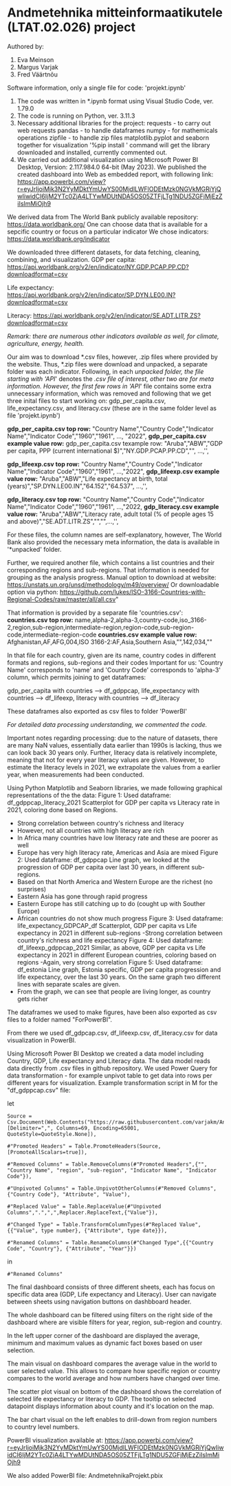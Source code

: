 # Andmetehnika mitteinformaatikutele (LTAT.02.026) project

Authored by:
1) Eva Meinson
2) Margus Varjak
3) Fred Väärtnõu

Software information, only a single file for code: 'projekt.ipynb'
1) The code was written in *.ipynb format using Visual Studio Code, ver. 1.79.0
2) The code is running on Python, ver. 3.11.3
3) Necessary additional libraries for the project:
requests - to carry out web requests
pandas - to handle dataframes
numpy - for mathemicals operations
zipfile - to handle zip files
matplotlib.pyplot and seaborn together for visualization
'%pip install <library>' command will get the library downloaded and installed, currently commented out.
4) We carried out additional visualization using Microsoft Power BI Desktop, Version: 2.117.984.0 64-bit (May 2023).
We published the created dashboard into Web as embedded report, with following link: https://app.powerbi.com/view?r=eyJrIjoiMjk3N2YyMDktYmUwYS00MjdlLWFlODEtMzk0NGVkMGRiYjQwIiwidCI6IjM2YTc0ZjA4LTYwMDUtNDA5OS05ZTFjLTg1NDU5ZGFjMjEzZiIsImMiOjh9 

We derived data from The World Bank publicly available repository:
https://data.worldbank.org/
One can choose data that is available for a sepcific country or focus on a particular indicator
We chose indicators:
https://data.worldbank.org/indicator

We downloaded three different datasets, for data fetching, cleaning, combining, and visualization.
GDP per capita:     https://api.worldbank.org/v2/en/indicator/NY.GDP.PCAP.PP.CD?downloadformat=csv

Life expectancy:    https://api.worldbank.org/v2/en/indicator/SP.DYN.LE00.IN?downloadformat=csv

Literacy:           https://api.worldbank.org/v2/en/indicator/SE.ADT.LITR.ZS?downloadformat=csv

<i>Remark: there are numerous other indicators available as well, for climate, agriculture, energy, health. </i>

Our aim was to download *.csv files, however, .zip files where provided by the website. Thus, *.zip files were download and unpacked, a separate folder was each indicator. Following, in each *unpacked folder, the file starting with 'API*' denotes the *.csv file of interest, other two are for meta information.
However,  the first few rows in 'API*' file contains some extra unnecessary information, which was removed and following that we get three inital files to start working on: gdp_per_capita.csv, life_expectancy.csv, and literacy.csv (these are in the same folder level as file 'projekt.ipynb')

<b>gdp_per_capita.csv top row:</b>
"Country Name","Country Code","Indicator Name","Indicator Code","1960","1961", ..., "2022",
<b>gdp_per_capita.csv example value row:</b>
gdp_per_capita.csv texample row:
"Aruba","ABW","GDP per capita, PPP (current international $)","NY.GDP.PCAP.PP.CD","", ...,'',

<b>gdp_lifeexp.csv top row:</b>
"Country Name","Country Code","Indicator Name","Indicator Code","1960","1961", ...,"2022",
<b>gdp_lifeexp.csv example value row:</b>
"Aruba","ABW","Life expectancy at birth, total (years)","SP.DYN.LE00.IN","64.152","64.537", ...,'',

<b>gdp_literacy.csv top row:</b>
"Country Name","Country Code","Indicator Name","Indicator Code","1960","1961", ...,"2022,
<b>gdp_literacy.csv example value row:</b>
"Aruba","ABW","Literacy rate, adult total (% of people ages 15 and above)","SE.ADT.LITR.ZS","","",...,'',

For these files, the column names are self-explanatory, however, The World Bank also provided the necessary meta information, the data is available in '*unpacked' folder.

Further, we required another file, which contains a list countries and their corresponding regions and sub-regions. That information is needed for grouping as the analysis progress.
Manual option to download at website: 
https://unstats.un.org/unsd/methodology/m49/overview/
Or downloadable option via python:
https://github.com/lukes/ISO-3166-Countries-with-Regional-Codes/raw/master/all/all.csv"

That information is provided by a separate file 'countries.csv':
<b>countries.csv top row:</b>
name,alpha-2,alpha-3,country-code,iso_3166-2,region,sub-region,intermediate-region,region-code,sub-region-code,intermediate-region-code
<b>countries.csv example value row:</b>
Afghanistan,AF,AFG,004,ISO 3166-2:AF,Asia,Southern Asia,"",142,034,""

In that file for each country, given are its name, country codes in different formats and regions, sub-regions and their codes
Important for us: 'Country Name' corresponds to 'name' and 'Country Code' corresponds to 'alpha-3' column, which permits joining to get dataframes: 

gdp_per_capita with countries --> df_gdppcap, 
life_expectancy with countries --> df_lifeexp, 
literacy with countries --> df_literacy

These dataframes also exported as csv files to folder 'PowerBI'

<i>For detailed data processing understanding, we commented the code.</i>

Important notes regarding processing: due to the nature of datasets, there are many NaN values, essentially data earlier than 1990s is lacking, thus we can look back 30 years only.
Further, literacy data is relatively incomplete, meaning that not for every year literacy values are given. However, to estimate the literacy levels in 2021, we extrapolate the values from a earlier year, when measurements had been conducted.

Using Python Matplotlib and Seaborn libraries, we made following graphical representations of the the data:
Figure 1:
Used dataframe: df_gdppcap_literacy_2021
Scatterplot for GDP per capita vs Literacy rate in 2021, coloring done based on Regions.
- Strong correlation between country's richness and literacy
- However, not all countries with high literacy are rich
- In Africa many countries have low literacy rate and these are poorer as well
- Europe has very high literacy rate, Americas and Asia are mixed
Figure 2:
Used dataframe: df_gdppcap
Line graph, we looked at the progression of GDP per capita over last 30 years, in different sub-regions.
- Based on that North America and Western Europe are the richest (no surprises)
- Eastern Asia has gone through rapid progress
- Eastern Europe has still catching up to do (cought up with Souther Europe)
- African countries do not show much progress
Figure 3:
Used dataframe: life_expectancy_GDPCAP_df
Scatterplot, GDP per capita vs Life expectancy in 2021 in different sub-regions
-Strong correlation between country's richness and life expectancy
Figure 4:
Used dataframe: df_lifeexp_gdppcap_2021
Similar, as above, GDP per capita vs Life expectancy in 2021 in different European countries, coloring based on regions
-Again, very strong correlation
Figure 5:
Used dataframe: df_estonia
Line graph, Estonia specific, GDP per capita progression and life expectancy, over the last 30 years.
On the same graph two different lines with separate scales are given.
- From the graph, we can see that people are living longer, as country gets richer

The dataframes we used to make figures, have been also exported as csv files to a folder named "ForPowerBI".


From there we used df_gdpcap.csv, df_lifeexp.csv, df_literacy.csv for data visualization in PowerBI.

Using Microsoft Power BI Desktop we created a data model including Country, GDP, Life expectancy and Literacy data. The data model reads data directly from .csv files in github repository. We used Power Query for data transformation - for example unpivot  table to get data into rows per different years for visualization. Example transformation script in M for the "df_gdppcap.csv" file:

let

    Source = Csv.Document(Web.Contents("https://raw.githubusercontent.com/varjakm/Andmetehnika_projekt/main/ForPowerBI/df_gdppcap.csv"),[Delimiter=",", Columns=69, Encoding=65001, QuoteStyle=QuoteStyle.None]),

    #"Promoted Headers" = Table.PromoteHeaders(Source, [PromoteAllScalars=true]),

    #"Removed Columns" = Table.RemoveColumns(#"Promoted Headers",{"", "Country Name", "region", "sub-region", "Indicator Name", "Indicator Code"}),

    #"Unpivoted Columns" = Table.UnpivotOtherColumns(#"Removed Columns", {"Country Code"}, "Attribute", "Value"),

    #"Replaced Value" = Table.ReplaceValue(#"Unpivoted Columns",".",",",Replacer.ReplaceText,{"Value"}),

    #"Changed Type" = Table.TransformColumnTypes(#"Replaced Value",{{"Value", type number}, {"Attribute", type date}}),

    #"Renamed Columns" = Table.RenameColumns(#"Changed Type",{{"Country Code", "Country"}, {"Attribute", "Year"}})

in

    #"Renamed Columns"

The final dashboard consists of three different sheets, each has focus on specific data area (GDP, Life expectancy and Literacy). User can navigate between sheets using navigation buttons on dashbboard header.

The whole dashboard can be filtered using filters on the right side of the dashboard where are visible filters for year, region, sub-region and country.

In the left upper corner of the dashboard are displayed the average, minimum and maximum values as dynamic fact boxes based on user selection.

The main visual on dashboard compares the average value in the world to user selected value. This allows to compare how specific region or country compares to the world average and how numbers have changed over time.

The scatter plot visual on bottom of the dashboard shows the correlation of selected life expectancy or literacy to GDP. The tooltip on selected datapoint displays information about county and it's location on the map.

The bar chart visual on the left enables to drill-down from region numbers to country level numbers. 


PowerBI visualization available at:
https://app.powerbi.com/view?r=eyJrIjoiMjk3N2YyMDktYmUwYS00MjdlLWFlODEtMzk0NGVkMGRiYjQwIiwidCI6IjM2YTc0ZjA4LTYwMDUtNDA5OS05ZTFjLTg1NDU5ZGFjMjEzZiIsImMiOjh9 

We also added PowerBI file: AndmetehnikaProjekt.pbix